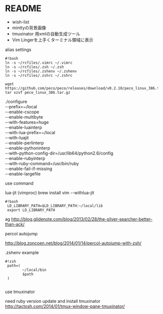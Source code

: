 # README #
* wish-list
* minttyの背景画像
* tmuxinator 用xmlの自動生成ツール
* Vim Lingerを上手くターミナル領域に表示



alias settings



```
#!bash
ln -s ~/rcfiles/.vimrc ~/.vimrc
ln -s ~/rcfiles/.zsh ~/.zsh
ln -s ~/rcfiles/.zshenv ~/.zshenv
ln -s ~/rcfiles/.zshrc ~/.zshrc

wget https://github.com/peco/peco/releases/download/v0.2.10/peco_linux_386.tar.gz
tar xzvf peco_linux_386.tar.gz
```

./configure \
 --prefix=~/local\
 --enable-cscope\
 --enable-multibyte \
 --with-features=huge \
 --enable-luainterp \
 --with-lua-prefix=~/local \
 --with-luajit \
 --enable-perlinterp \
 --enable-pythoninterp \
 --with-python-config-dir=/usr/lib64/python2.6/config \
 --enable-rubyinterp \
 --with-ruby-command=/usr/bin/ruby \
 --enable-fail-if-missing \
 --enable-largefile


use command

lua-jit (vimproc)
brew install vim --withlua-jit



```
#!bash
 LD_LIBRARY_PATH=$LD_LIBRARY_PATH:~/local/lib
 export LD_LIBRARY_PATH

```




ag
http://blog.glidenote.com/blog/2013/02/28/the-silver-searcher-better-than-ack/


percol
autojump



http://blog.zoncoen.net/blog/2014/01/14/percol-autojump-with-zsh/



.zshenv example

```
#!zsh
 path=(
        ~/local/bin
        $path
 )


```
use tmuxinator



need ruby version update and install tmuxinator
http://tactosh.com/2014/01/tmux-window-pane-tmuxinator/